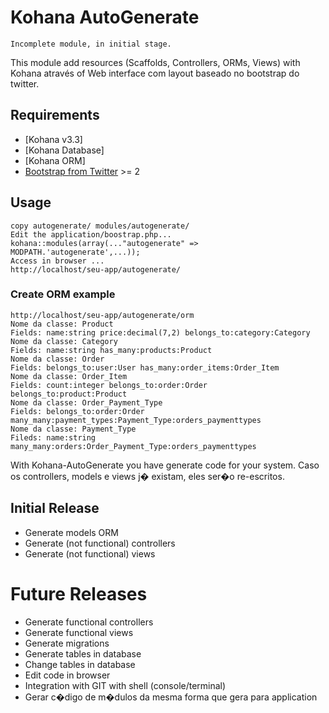 # Kohana AutoGenerate

	Incomplete module, in initial stage.

This module add resources (Scaffolds, Controllers, ORMs, Views) with Kohana através of Web interface com layout baseado no bootstrap do twitter.

## Requirements

* [Kohana v3.3]
* [Kohana Database]
* [Kohana ORM]
* [Bootstrap from Twitter](http://twitter.github.com/bootstrap/) >= 2

## Usage

	copy autogenerate/ modules/autogenerate/
	Edit the application/boostrap.php...
	kohana::modules(array(..."autogenerate" => MODPATH.'autogenerate',...));
	Access in browser ...
	http://localhost/seu-app/autogenerate/


### Create ORM example

	http://localhost/seu-app/autogenerate/orm
	Nome da classe: Product
	Fields: name:string price:decimal(7,2) belongs_to:category:Category
	Nome da classe: Category
	Fields: name:string has_many:products:Product
	Nome da classe: Order
	Fields: belongs_to:user:User has_many:order_items:Order_Item
	Nome da classe: Order_Item
	Fields: count:integer belongs_to:order:Order belongs_to:product:Product
	Nome da classe: Order_Payment_Type
	Fields: belongs_to:order:Order many_many:payment_types:Payment_Type:orders_paymenttypes
	Nome da classe: Payment_Type
	Fileds: name:string many_many:orders:Order_Payment_Type:orders_paymenttypes


With Kohana-AutoGenerate you have generate code for your system. Caso os controllers, models e views j� existam, eles ser�o re-escritos.

## Initial Release

* Generate models ORM
* Generate (not functional) controllers
* Generate (not functional) views

# Future Releases

* Generate functional controllers
* Generate functional views
* Generate migrations
* Generate tables in database
* Change tables in database
* Edit code in browser
* Integration with GIT with shell (console/terminal)
* Gerar c�digo de m�dulos da mesma forma que gera para application
